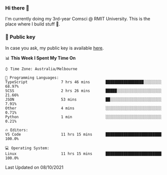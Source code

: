 ### Hi there 👋

I'm currently doing my 3rd-year Comsci @ RMIT University. This is the place where I build stuff 👀. 

### 🔑 Public key

In case you ask, my public key is available [here](https://public.auspham.dev/).

<!--START_SECTION:waka-->
📊 **This Week I Spent My Time On** 

```text
⌚︎ Time Zone: Australia/Melbourne

💬 Programming Languages: 
TypeScript               7 hrs 46 mins       █████████████████░░░░░░░░   68.97% 
SCSS                     2 hrs 26 mins       █████░░░░░░░░░░░░░░░░░░░░   21.66% 
JSON                     53 mins             ██░░░░░░░░░░░░░░░░░░░░░░░   7.91% 
Other                    4 mins              ░░░░░░░░░░░░░░░░░░░░░░░░░   0.71% 
Python                   1 min               ░░░░░░░░░░░░░░░░░░░░░░░░░   0.21%

🔥 Editors: 
VS Code                  11 hrs 15 mins      █████████████████████████   100.0%

💻 Operating System: 
Linux                    11 hrs 15 mins      █████████████████████████   100.0%

```


 Last Updated on 08/10/2021
<!--END_SECTION:waka-->

<!--
**rockmanvnx6/rockmanvnx6** is a ✨ _special_ ✨ repository because its `README.md` (this file) appears on your GitHub profile.

Here are some ideas to get you started:

- 🔭 I’m currently working on ...
- 🌱 I’m currently learning ...
- 👯 I’m looking to collaborate on ...
- 🤔 I’m looking for help with ...
- 💬 Ask me about ...
- 📫 How to reach me: ...
- 😄 Pronouns: ...
- ⚡ Fun fact: ...
-->

